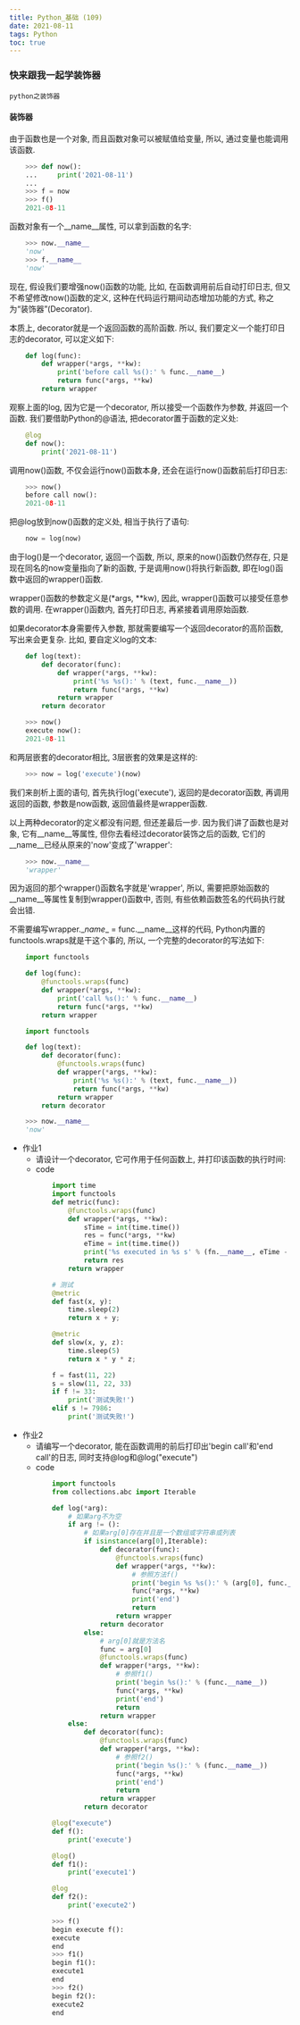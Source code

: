 ```yaml
---
title: Python_基础 (109)
date: 2021-08-11
tags: Python
toc: true
---
```


### 快来跟我一起学装饰器
    python之装饰器

<!-- more -->

#### 装饰器

由于函数也是一个对象, 而且函数对象可以被赋值给变量, 所以, 通过变量也能调用该函数. 

```python
    >>> def now():
    ...     print('2021-08-11')
    ...
    >>> f = now
    >>> f()
    2021-08-11
```

函数对象有一个__name__属性, 可以拿到函数的名字: 

```python
    >>> now.__name__
    'now'
    >>> f.__name__
    'now'
```

现在, 假设我们要增强now()函数的功能, 比如, 在函数调用前后自动打印日志, 但又不希望修改now()函数的定义, 这种在代码运行期间动态增加功能的方式, 称之为“装饰器”(Decorator). 

本质上, decorator就是一个返回函数的高阶函数. 所以, 我们要定义一个能打印日志的decorator, 可以定义如下: 

```python
    def log(func):
        def wrapper(*args, **kw):
            print('before call %s():' % func.__name__)
            return func(*args, **kw)
        return wrapper
```

观察上面的log, 因为它是一个decorator, 所以接受一个函数作为参数, 并返回一个函数. 我们要借助Python的@语法, 把decorator置于函数的定义处: 

```python
    @log
    def now():
        print('2021-08-11')
```

调用now()函数, 不仅会运行now()函数本身, 还会在运行now()函数前后打印日志: 

```python
    >>> now()
    before call now():
    2021-08-11
```

把@log放到now()函数的定义处, 相当于执行了语句: 

```python
    now = log(now)
```

由于log()是一个decorator, 返回一个函数, 所以, 原来的now()函数仍然存在, 只是现在同名的now变量指向了新的函数, 于是调用now()将执行新函数, 即在log()函数中返回的wrapper()函数. 

wrapper()函数的参数定义是(*args, **kw), 因此, wrapper()函数可以接受任意参数的调用. 在wrapper()函数内, 首先打印日志, 再紧接着调用原始函数. 

如果decorator本身需要传入参数, 那就需要编写一个返回decorator的高阶函数, 写出来会更复杂. 比如, 要自定义log的文本: 

```python
    def log(text):
        def decorator(func):
            def wrapper(*args, **kw):
                print('%s %s():' % (text, func.__name__))
                return func(*args, **kw)
            return wrapper
        return decorator

    >>> now()
    execute now():
    2021-08-11
```

和两层嵌套的decorator相比, 3层嵌套的效果是这样的: 

```python
    >>> now = log('execute')(now)
```

我们来剖析上面的语句, 首先执行log('execute'), 返回的是decorator函数, 再调用返回的函数, 参数是now函数, 返回值最终是wrapper函数. 

以上两种decorator的定义都没有问题, 但还差最后一步. 因为我们讲了函数也是对象, 它有__name__等属性, 但你去看经过decorator装饰之后的函数, 它们的__name__已经从原来的'now'变成了'wrapper': 

```python
    >>> now.__name__
    'wrapper'
```

因为返回的那个wrapper()函数名字就是'wrapper', 所以, 需要把原始函数的__name__等属性复制到wrapper()函数中, 否则, 有些依赖函数签名的代码执行就会出错. 

不需要编写wrapper.\__name__ = func.__name__这样的代码, Python内置的functools.wraps就是干这个事的, 所以, 一个完整的decorator的写法如下: 

```python
    import functools

    def log(func):
        @functools.wraps(func)
        def wrapper(*args, **kw):
            print('call %s():' % func.__name__)
            return func(*args, **kw)
        return wrapper
```


```python
    import functools

    def log(text):
        def decorator(func):
            @functools.wraps(func)
            def wrapper(*args, **kw):
                print('%s %s():' % (text, func.__name__))
                return func(*args, **kw)
            return wrapper
        return decorator

    >>> now.__name__
    'now'
```

- 作业1
    * 请设计一个decorator, 它可作用于任何函数上, 并打印该函数的执行时间: 
    * code
        ```python
            import time
            import functools
            def metric(func):
                @functools.wraps(func)
                def wrapper(*args, **kw):
                    sTime = int(time.time())
                    res = func(*args, **kw)
                    eTime = int(time.time())
                    print('%s executed in %s s' % (fn.__name__, eTime - sTime))
                    return res
                return wrapper

            # 测试
            @metric
            def fast(x, y):
                time.sleep(2)
                return x + y;

            @metric
            def slow(x, y, z):
                time.sleep(5)
                return x * y * z;

            f = fast(11, 22)
            s = slow(11, 22, 33)
            if f != 33:
                print('测试失败!')
            elif s != 7986:
                print('测试失败!')
        ```
- 作业2
    * 请编写一个decorator, 能在函数调用的前后打印出'begin call'和'end call'的日志, 同时支持@log和@log("execute")
    * code
        ```python
            import functools
            from collections.abc import Iterable

            def log(*arg):
                # 如果arg不为空
                if arg != ():
                    # 如果arg[0]存在并且是一个数组或字符串或列表
                    if isinstance(arg[0],Iterable):
                        def decorator(func):
                            @functools.wraps(func)
                            def wrapper(*args, **kw):
                                # 参照方法f()
                                print('begin %s %s():' % (arg[0], func.__name__))
                                func(*args, **kw)
                                print('end')
                                return
                            return wrapper
                        return decorator
                    else:
                        # arg[0]就是方法名
                        func = arg[0]
                        @functools.wraps(func)
                        def wrapper(*args, **kw):
                            # 参照f1()
                            print('begin %s():' % (func.__name__))
                            func(*args, **kw)
                            print('end')
                            return
                        return wrapper
                else:
                    def decorator(func):
                        @functools.wraps(func)
                        def wrapper(*args, **kw):
                            # 参照f2()
                            print('begin %s():' % (func.__name__))
                            func(*args, **kw)
                            print('end')
                            return
                        return wrapper
                    return decorator

            @log("execute")
            def f():    
                print('execute')

            @log()
            def f1():    
                print('execute1')

            @log
            def f2():    
                print('execute2')

            >>> f()
            begin execute f():
            execute
            end
            >>> f1()
            begin f1():
            execute1
            end
            >>> f2()
            begin f2():
            execute2
            end
        ```


